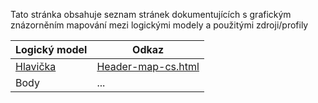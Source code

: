 Tato stránka obsahuje seznam stránek dokumentujících s grafickým znázorněním mapování mezi logickými modely a použitými zdroji/profily

| Logický model | Odkaz                                     |
| ------------- | ---------------------------------------- |
| [Hlavička](StructureDefinition-HeaderImagingOrder.html)        | [Header-map-cs.html](Header-map-cs.html) |
| Body          | ...                                      |